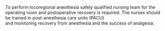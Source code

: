 To perform locoregional anesthesia safely qualified nursing team for the operating room and postoperative recovery is required. The nurses should be trained in post-anesthesia care units (PACU) and monitoring recovery from anesthesia and the success of analgesia.